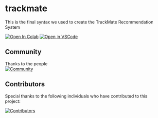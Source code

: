 # trackmate 
This is the final syntax we used to create the TrackMate Recommendation System

[![Open In Colab](https://colab.research.google.com/assets/colab-badge.svg)](https://colab.research.google.com/drive/1grHOUGU3C2K1szv_6GuCNEfCf9Vzq3he?usp=sharing)
[![Open in VSCode](https://img.shields.io/badge/Open%20in-VSCode-blue?logo=visual-studio-code)](https://github.com/C23-GT01/TrackMate_Recommendation_System/blob/cd3f9e7880df4f5d562e48b72f19d7ed1f0e9096/trackmate_model_final.py)

## Community

Thanks to the people<br>
[![Community](https://camo.githubusercontent.com/8ec9e6a22bfa04658c8586434639fdffea0d7044bacf375e9577de8e8bffe082/68747470733a2f2f6c68332e676f6f676c6575736572636f6e74656e742e636f6d2f4a325149304c33764a77763633536d33697349393063747875787a6e7a36376441744a514e32767537776e557577743957632d574937567549687776723079567244506663376b424e3575735a7a37356e44575f6b3936704366635a42786e664e7a76565330673d77363030)](https://github.com/C23-GT01)

## Contributors

Special thanks to the following individuals who have contributed to this project:

[![Contributors](https://contrib.rocks/image?repo=C23-GT01/TrackMate_Recommendation_System)](https://github.com/C23-GT01/TrackMate_Recommendation_System/graphs/contributors)
